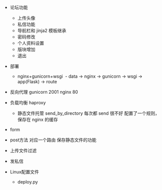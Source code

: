 - 论坛功能

  - 上传头像
  - 私信功能
  - 导航栏和 jinja2 模板继承
  - 密码修改
  - 个人资料设置
  - 版块增加
  - 退出
  
- 部署
  - nginx+gunicorn+wsgi
  - data -> nginx -> gunicorn -> wsgi -> app(Flask) -> route
- 反向代理 gunicorn 2001 nginx 80

- 负载均衡 haproxy
  - 静态文件托管 send_by_directory 每次都 send 很不好 配置了一个规则，保存在 nginx 的缓存
- form
- post方法 对应一个路由 保存静态文件的功能
- 上传文件过滤
- 发私信

- Linux配置文件
  - deploy.py 


